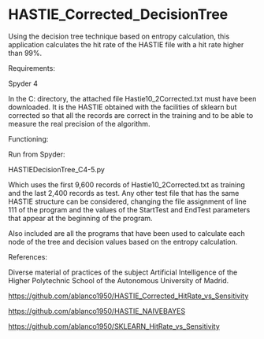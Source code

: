 # HASTIE_Corrected_DecisionTree

Using the decision tree technique based on entropy calculation, this application calculates the hit rate of the HASTIE file with a hit rate higher than 99%.

Requirements:

Spyder 4

In the C: directory, the attached file Hastie10_2Corrected.txt must have been downloaded. It is the HASTIE obtained with the facilities of sklearn but corrected so that all the records are correct in the training and to be able to measure the real precision of the algorithm.

Functioning:

Run from Spyder:

HASTIEDecisionTree_C4-5.py

Which uses the first 9,600 records of Hastie10_2Corrected.txt as training and the last 2,400 records as test. Any other test file that has the same HASTIE structure can be considered, changing the file assignment of line 111 of the program and the values of the StartTest and EndTest parameters that appear at the beginning of the program.

Also included are all the programs that have been used to calculate each node of the tree and decision values based on the entropy calculation.

References:

Diverse material of practices of the subject Artificial Intelligence of the Higher Polytechnic School of the Autonomous University of Madrid.

https://github.com/ablanco1950/HASTIE_Corrected_HitRate_vs_Sensitivity

https://github.com/ablanco1950/HASTIE_NAIVEBAYES

https://github.com/ablanco1950/SKLEARN_HitRate_vs_Sensitivity
